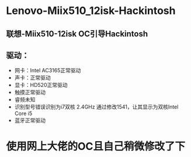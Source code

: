 # Lenovo-Miix510_12isk-Hackintosh
## 联想-Miix510-12isk OC引导Hackintosh
## 驱动：
* 网卡：Intel AC3165正常驱动
* 声卡：正常驱动
* 显卡：HD520正常驱动
* 触摸正常驱动
* 睿频未知
* 识别型号错误识别为i7双核 2.4GHz 通过修改1541，让其显示为双核Intel Core i5
* 蓝牙正常驱动
# 使用网上大佬的OC且自己稍微修改了下

